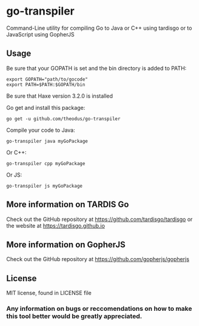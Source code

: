 # go-transpiler

Command-Line utility for compiling Go to Java or C++ using tardisgo or to JavaScript using GopherJS

## Usage

Be sure that your GOPATH is set and the bin directory is added to PATH:
```
export GOPATH="path/to/gocode"
export PATH=$PATH:$GOPATH/bin
```
Be sure that Haxe version 3.2.0 is installed

Go get and install this package:
```
go get -u github.com/theodus/go-transpiler
```
Compile your code to Java:
```
go-transpiler java myGoPackage
```
Or C++:
```
go-transpiler cpp myGoPackage
```
Or JS:
```
go-transpiler js myGoPackage
```

## More information on TARDIS Go

Check out the GitHub repository at https://github.com/tardisgo/tardisgo
or the website at https://tardisgo.github.io

## More information on GopherJS

Check out the GitHub repository at https://github.com/gopherjs/gopherjs

## License

MIT license, found in LICENSE file

### Any information on bugs or reccomendations on how to make this tool better would be greatly appreciated.
